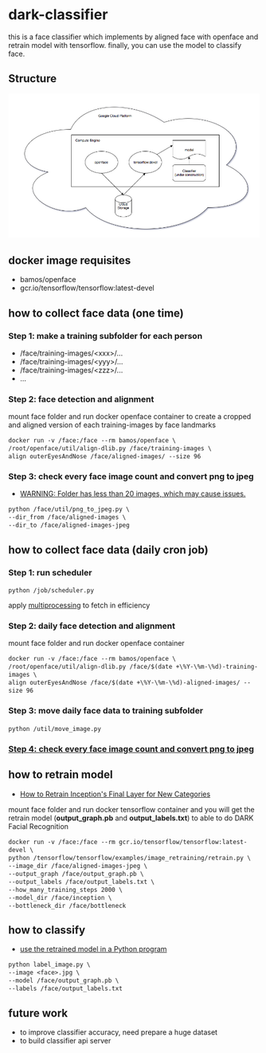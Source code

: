 # dark-classifier
this is a face classifier which implements by aligned face with openface and retrain model with tensorflow. finally, you can use the model to classify face.

## Structure
![structure](structure.png?raw=true)

## docker image requisites
* bamos/openface
* gcr.io/tensorflow/tensorflow:latest-devel

## how to collect face data (one time)
### Step 1: make a training subfolder for each person
* /face/training-images/\<xxx\>/...
* /face/training-images/\<yyy\>/...
* /face/training-images/\<zzz\>/...
* ...

### Step 2: face detection and alignment
mount face folder and run docker openface container to create a cropped and aligned version of each training-images by face landmarks

```
docker run -v /face:/face --rm bamos/openface \
/root/openface/util/align-dlib.py /face/training-images \
align outerEyesAndNose /face/aligned-images/ --size 96
```

### Step 3: check every face image count and convert png to jpeg
* [WARNING: Folder has less than 20 images, which may cause issues.](https://github.com/tensorflow/tensorflow/blob/master/tensorflow/examples/image_retraining/retrain.py#L157)

```
python /face/util/png_to_jpeg.py \
--dir_from /face/aligned-images \
--dir_to /face/aligned-images-jpeg
```

## how to collect face data (daily cron job)
### Step 1: run scheduler
`python /job/scheduler.py`

apply [multiprocessing](https://github.com/Jim-Lin/dark-classifier/blob/master/job/etl.py#L164) to fetch in efficiency

### Step 2: daily face detection and alignment
mount face folder and run docker openface container

```
docker run -v /face:/face --rm bamos/openface \
/root/openface/util/align-dlib.py /face/$(date +\%Y-\%m-\%d)-training-images \
align outerEyesAndNose /face/$(date +\%Y-\%m-\%d)-aligned-images/ --size 96
```

### Step 3: move daily face data to training subfolder
`python /util/move_image.py`

### [Step 4: check every face image count and convert png to jpeg](#step-3-check-every-face-image-count-and-convert-png-to-jpeg)

## how to retrain model
* [How to Retrain Inception's Final Layer for New Categories](https://www.tensorflow.org/tutorials/image_retraining)

mount face folder and run docker tensorflow container and you will get the retrain model (**output_graph.pb** and **output_labels.txt**) to able to do DARK Facial Recognition

```
docker run -v /face:/face --rm gcr.io/tensorflow/tensorflow:latest-devel \
python /tensorflow/tensorflow/examples/image_retraining/retrain.py \
--image_dir /face/aligned-images-jpeg \
--output_graph /face/output_graph.pb \
--output_labels /face/output_labels.txt \
--how_many_training_steps 2000 \
--model_dir /face/inception \
--bottleneck_dir /face/bottleneck
```

## how to classify
* [use the retrained model in a Python program](https://github.com/eldor4do/TensorFlow-Examples/blob/master/retraining-example.py)

```
python label_image.py \
--image <face>.jpg \
--model /face/output_graph.pb \
--labels /face/output_labels.txt
```

## future work
* to improve classifier accuracy, need prepare a huge dataset
* to build classifier api server 
